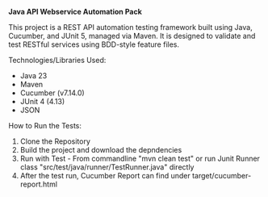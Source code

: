 **Java API Webservice Automation Pack**

This project is a REST API automation testing framework built using Java, Cucumber, and JUnit 5, managed via Maven. 
It is designed to validate and test RESTful services using BDD-style feature files.

Technologies/Libraries Used:
- Java 23
- Maven
- Cucumber (v7.14.0)
- JUnit 4 (4.13)
- JSON

How to Run the Tests: 
1. Clone the Repository
2. Build the project and download the depndencies
3. Run with Test - From commandline "mvn clean test" or run Junit Runner class "src/test/java/runner/TestRunner.java" directly 
4. After the test run, Cucumber Report can find under target/cucumber-report.html